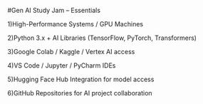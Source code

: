 #Gen AI Study Jam – Essentials

1)High-Performance Systems / GPU Machines

2)Python 3.x + AI Libraries (TensorFlow, PyTorch, Transformers)

3)Google Colab / Kaggle / Vertex AI access

4)VS Code / Jupyter / PyCharm IDEs

5)Hugging Face Hub Integration for model access

6)GitHub Repositories for AI project collaboration

